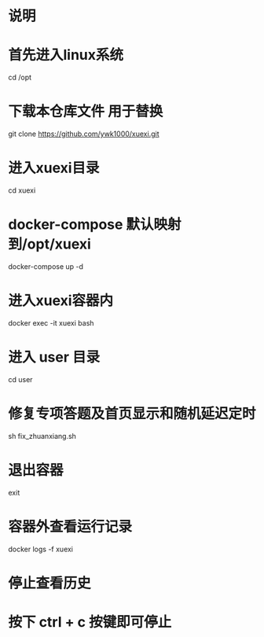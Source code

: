 # 说明
# 首先进入linux系统
cd /opt
# 下载本仓库文件 用于替换
git clone https://github.com/ywk1000/xuexi.git
# 进入xuexi目录
cd xuexi
# docker-compose 默认映射到/opt/xuexi
docker-compose up -d
# 进入xuexi容器内
docker exec -it xuexi bash
# 进入 user 目录
cd user
# 修复专项答题及首页显示和随机延迟定时
sh fix_zhuanxiang.sh
# 退出容器
exit
# 容器外查看运行记录
docker logs -f xuexi
# 停止查看历史
# 按下 ctrl + c 按键即可停止
